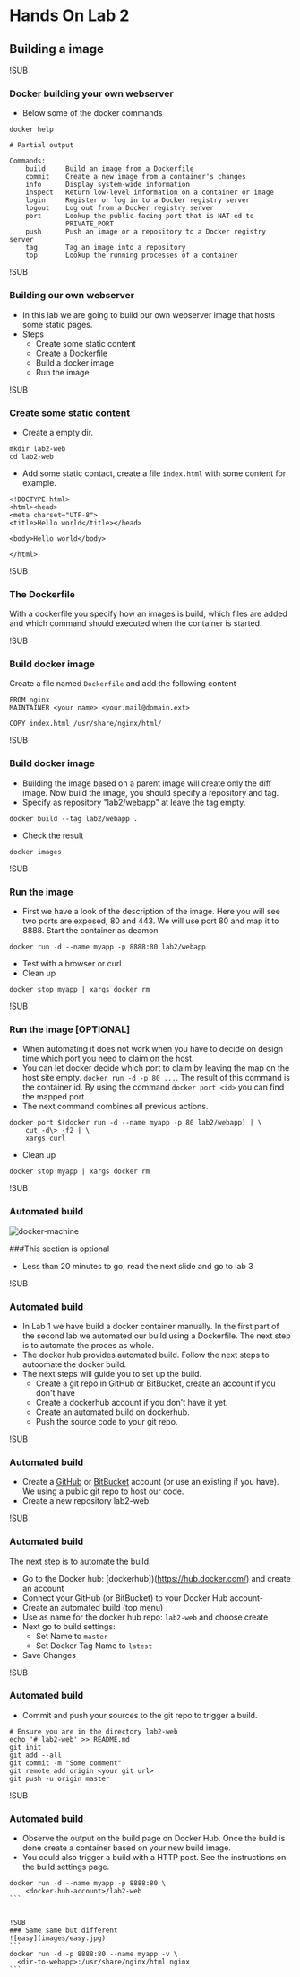 # Hands On Lab 2
## Building a image

!SUB
### Docker building your own webserver
* Below some of the docker commands

```
docker help

# Partial output

Commands:
    build     Build an image from a Dockerfile
    commit    Create a new image from a container's changes
    info      Display system-wide information
    inspect   Return low-level information on a container or image
    login     Register or log in to a Docker registry server
    logout    Log out from a Docker registry server
    port      Lookup the public-facing port that is NAT-ed to
              PRIVATE_PORT
    push      Push an image or a repository to a Docker registry server
    tag       Tag an image into a repository
    top       Lookup the running processes of a container
```

!SUB
### Building our own webserver
* In this lab we are going to build our own webserver image that hosts some static pages.
* Steps
    * Create some static content
    * Create a Dockerfile
    * Build a docker image
    * Run the image

!SUB
### Create some static content
* Create a empty dir.
```
mkdir lab2-web
cd lab2-web
```
* Add some static contact, create a file `index.html` with some content for example.

```
<!DOCTYPE html>
<html><head>
<meta charset="UTF-8">
<title>Hello world</title></head>

<body>Hello world</body>

</html>
```

!SUB
### The Dockerfile
With a dockerfile you specify how an images is build, which files are added and which command should executed when the container is started.

!SUB
### Build docker image
Create a file named `Dockerfile` and add the following content

```
FROM nginx
MAINTAINER <your name> <your.mail@domain.ext>

COPY index.html /usr/share/nginx/html/
```

!SUB
### Build docker image
* Building the image based on a parent image will create only the diff image. Now build the image, you should specify a repository and tag.
* Specify as repository "lab2/webapp" at leave the tag empty.
```
docker build --tag lab2/webapp .
```
* Check the result
```
docker images
```

!SUB
### Run the image
* First we have a look of the description of the image. Here you will see two ports are exposed, 80 and 443. We will use port 80 and map it to 8888.
Start the container as deamon
```
docker run -d --name myapp -p 8888:80 lab2/webapp
```
* Test with a browser or curl.
* Clean up
```
docker stop myapp | xargs docker rm
```

!SUB
### Run the image [OPTIONAL]
* When automating it does not work when you have to decide on design time which port you need to claim on the host.
* You can let docker decide which port to claim by leaving the map on the host site empty. `docker run -d -p 80 ...`. The result of this command is the container id. By using the command `docker port <id>` you can find the mapped port.
* The next command combines all previous actions.
```
docker port $(docker run -d --name myapp -p 80 lab2/webapp) | \
    cut -d\> -f2 | \
    xargs curl
```
* Clean up
```
docker stop myapp | xargs docker rm
```

!SUB
### Automated build

![docker-machine](images/optional.jpg)

###This section is optional
* Less than 20 minutes to go, read the next slide and go to lab 3


!SUB
### Automated build
* In Lab 1 we have build a docker container manually. In the first part of the second lab we automated our build using a Dockerfile. The next step is to automate the proces as whole.
* The docker hub provides automated build. Follow the next steps to autoomate the docker build.
* The next steps will guide you to set up the build.
  * Create a git repo in GitHub or BitBucket, create an account if you don't have
  * Create a dockerhub account if you don't have it yet.
  * Create an automated build on dockerhub.
  * Push the source code to your git repo.

!SUB
### Automated build
- Create a [GitHub](http://www.github.com) or [BitBucket](http://www.bitbucket.org) account (or use an existing if you have). We using a public git repo to host our code.
- Create a new repository lab2-web.


!SUB
### Automated build
The next step is to automate the build.
- Go to the Docker hub: [dockerhub])(https://hub.docker.com/) and create an account
- Connect your GitHub (or BitBucket) to your Docker Hub account-
- Create an automated build (top menu)
- Use as name for the docker hub repo: `lab2-web` and choose create
- Next go to build settings:
  - Set Name to `master`
  - Set Docker Tag Name to `latest`
- Save Changes

!SUB
### Automated build
- Commit and push your sources to the git repo to trigger a build.

```
# Ensure you are in the directory lab2-web
echo '# lab2-web' >> README.md
git init
git add --all
git commit -m "Some comment"
git remote add origin <your git url>
git push -u origin master

```

!SUB
### Automated build
- Observe the output on the build page on Docker Hub. Once the build is done create a container based on your new build image.
- You could also trigger a build with a HTTP post. See the instructions on the build settings page.

````
docker run -d --name myapp -p 8888:80 \
    <docker-hub-account>/lab2-web
```


!SUB
### Same same but different
![easy](images/easy.jpg)
```
docker run -d -p 8888:80 --name myapp -v \
  <dir-to-webapp>:/usr/share/nginx/html nginx
```
